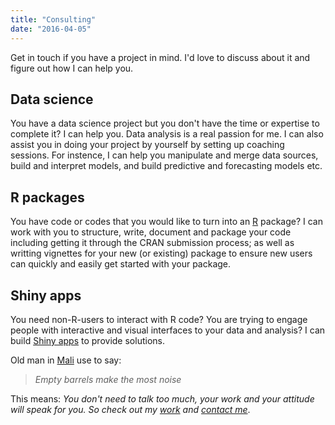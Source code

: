 ```yaml
---
title: "Consulting"
date: "2016-04-05"
---
```


Get in touch if you have a project in mind. I'd love to discuss about it and figure out how I can help you.

## Data science

You have a data science project but you don't have the time or expertise to complete it? I can help you.
Data analysis is a real passion for me. I can also assist you in doing your project by yourself by setting up coaching sessions. For instence, I can help you manipulate and merge data sources, build and interpret models, and build predictive and forecasting models etc.

## R packages

You have code or codes that you would like to turn into an <a href= "https://www.r-project.org/" target = "_blank">R</a> package? I can work with you to structure, write, document and package your code including getting it through the CRAN submission process; as well as writting vignettes for your new (or existing) package to ensure new users can quickly and easily get started with your package.

## Shiny apps

You need non-R-users to interact with R code? You are trying to engage people with interactive and visual interfaces to your data and analysis? I can build <a href= "https://shiny.rstudio.com/" target = "_blank">Shiny apps</a> to provide solutions.

Old man in <a href= "https://en.wikipedia.org/wiki/Mali" target = "_blank">Mali</a> use to say:

> *Empty barrels make the most noise*

This means: *You don't need to talk too much, your work and your attitude will speak for you. So check out my [work](https://ngsanogo.com/projects) and [contact me](https://ngsanogo.com/contact)*.

